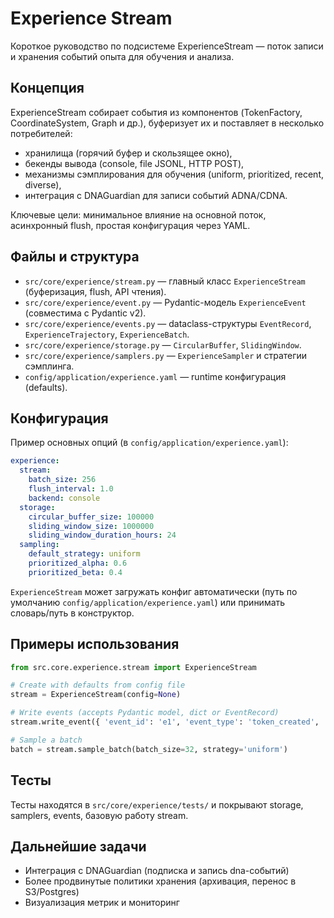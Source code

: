 # Experience Stream

Короткое руководство по подсистеме ExperienceStream — поток записи и хранения событий опыта для обучения и анализа.

## Концепция

ExperienceStream собирает события из компонентов (TokenFactory, CoordinateSystem, Graph и др.), буферизует их и поставляет в несколько потребителей:

- хранилища (горячий буфер и скользящее окно),
- бекенды вывода (console, file JSONL, HTTP POST),
- механизмы сэмплирования для обучения (uniform, prioritized, recent, diverse),
- интеграция с DNAGuardian для записи событий ADNA/CDNA.

Ключевые цели: минимальное влияние на основной поток, асинхронный flush, простая конфигурация через YAML.

## Файлы и структура

- `src/core/experience/stream.py` — главный класс `ExperienceStream` (буферизация, flush, API чтения).
- `src/core/experience/event.py` — Pydantic-модель `ExperienceEvent` (совместима с Pydantic v2).
- `src/core/experience/events.py` — dataclass-структуры `EventRecord`, `ExperienceTrajectory`, `ExperienceBatch`.
- `src/core/experience/storage.py` — `CircularBuffer`, `SlidingWindow`.
- `src/core/experience/samplers.py` — `ExperienceSampler` и стратегии сэмплинга.
- `config/application/experience.yaml` — runtime конфигурация (defaults).

## Конфигурация

Пример основных опций (в `config/application/experience.yaml`):

```yaml
experience:
  stream:
    batch_size: 256
    flush_interval: 1.0
    backend: console
  storage:
    circular_buffer_size: 100000
    sliding_window_size: 1000000
    sliding_window_duration_hours: 24
  sampling:
    default_strategy: uniform
    prioritized_alpha: 0.6
    prioritized_beta: 0.4
```

`ExperienceStream` может загружать конфиг автоматически (путь по умолчанию `config/application/experience.yaml`) или принимать словарь/путь в конструктор.

## Примеры использования

```python
from src.core.experience.stream import ExperienceStream

# Create with defaults from config file
stream = ExperienceStream(config=None)

# Write events (accepts Pydantic model, dict or EventRecord)
stream.write_event({ 'event_id': 'e1', 'event_type': 'token_created', 'timestamp': time.time(), 'source_component': 'token_factory' })

# Sample a batch
batch = stream.sample_batch(batch_size=32, strategy='uniform')
```

## Тесты

Тесты находятся в `src/core/experience/tests/` и покрывают storage, samplers, events, базовую работу stream.

## Дальнейшие задачи

- Интеграция с DNAGuardian (подписка и запись dna-событий)
- Более продвинутые политики хранения (архивация, перенос в S3/Postgres)
- Визуализация метрик и мониторинг
